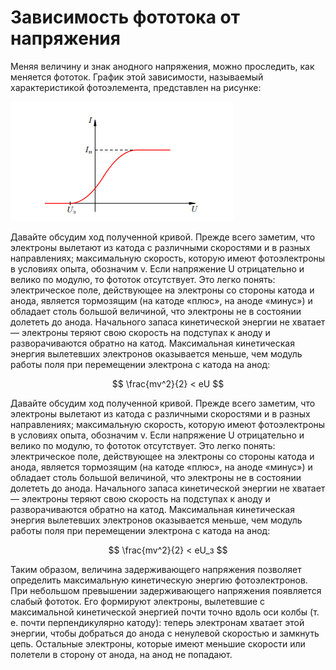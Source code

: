 # Зависимость фототока от напряжения
Меняя величину и знак анодного напряжения, можно проследить, как меняется фототок. График этой зависимости, называемый характеристикой фотоэлемента, представлен на рисунке: 

![](https://github.com/Valeron925/lab4/blob/main/2.%20Зависимость%20фототока%20от%20напряжения/img2/Pasted%20image%2020240526214741.png)

Давайте обсудим ход полученной кривой. Прежде всего заметим, что электроны вылетают из катода с различными скоростями и в разных направлениях; максимальную скорость, которую имеют фотоэлектроны в условиях опыта, обозначим v. Если напряжение U отрицательно и велико по модулю, то фототок отсутствует. Это легко понять: электрическое поле, действующее на электроны со стороны катода и анода, является тормозящим (на катоде «плюс», на аноде «минус») и обладает столь большой величиной, что электроны не в состоянии долететь до анода. Начального запаса кинетической энергии не хватает — электроны теряют свою скорость на подступах к аноду и разворачиваются обратно на катод. Максимальная кинетическая энергия вылетевших электронов оказывается меньше, чем модуль работы поля при перемещении электрона с катода на анод:

$$ \frac{mv^2}{2} < eU $$

Давайте обсудим ход полученной кривой. Прежде всего заметим, что электроны вылетают из катода с различными скоростями и в разных направлениях; максимальную скорость, которую имеют фотоэлектроны в условиях опыта, обозначим v. Если напряжение U отрицательно и велико по модулю, то фототок отсутствует. Это легко понять: электрическое поле, действующее на электроны со стороны катода и анода, является тормозящим (на катоде «плюс», на аноде «минус») и обладает столь большой величиной, что электроны не в состоянии долететь до анода. Начального запаса кинетической энергии не хватает — электроны теряют свою скорость на подступах к аноду и разворачиваются обратно на катод. Максимальная кинетическая энергия вылетевших электронов оказывается меньше, чем модуль работы поля при перемещении электрона с катода на анод:

$$ \frac{mv^2}{2} < eU_з $$

Таким образом, величина задерживающего напряжения позволяет определить максимальную кинетическую энергию фотоэлектронов. При небольшом превышении задерживающего напряжения появляется слабый фототок. Его формируют электроны, вылетевшие с максимальной кинетической энергией почти точно вдоль оси колбы (т. е. почти перпендикулярно катоду): теперь электронам хватает этой энергии, чтобы добраться до анода с ненулевой скоростью и замкнуть цепь. Остальные электроны, которые имеют меньшие скорости или полетели в сторону от анода, на анод не попадают.

